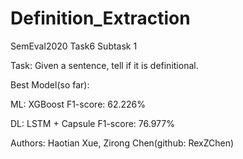 # Definition_Extraction

SemEval2020 Task6 Subtask 1

Task: Given a sentence, tell if it is definitional.

Best Model(so far): 

ML: XGBoost F1-score: 62.226%

DL: LSTM + Capsule F1-score: 76.977%

Authors: Haotian Xue, Zirong Chen(github: RexZChen)
